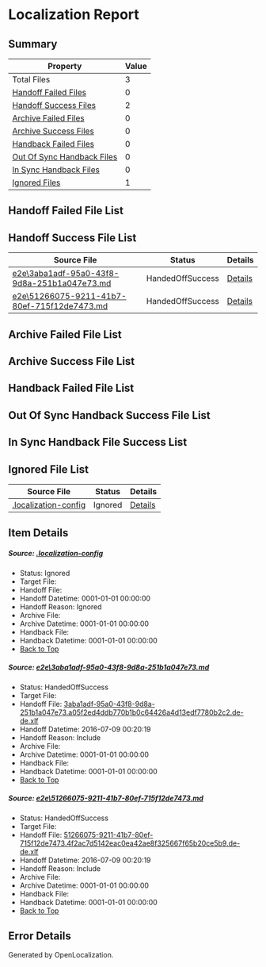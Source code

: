 # <a name='report-top'></a> Localization Report

## Summary
 Property | Value 
 -------- | ----- 
 Total Files | 3
[ Handoff Failed Files ](#handoff-failed-list)| 0
[ Handoff Success Files ](#handoff-success-list)| 2
[ Archive Failed Files ](#archive-failed-list)| 0
[ Archive Success Files ](#archive-success-list)| 0
[ Handback Failed Files ](#handback-failed-list)| 0
[ Out Of Sync Handback Files ](#outofsync-handback-success-list)| 0
[ In Sync Handback Files ](#insync-handback-success-list)| 0
[ Ignored Files ](#ignored-list)| 1

## <a name='handoff-failed-list'></a> Handoff Failed File List

## <a name='handoff-success-list'></a> Handoff Success File List
 Source File | Status | Details 
 ----------- | ------ | ------- 
 [e2e\3aba1adf-95a0-43f8-9d8a-251b1a047e73.md](https://github.com/OpenLocalizationTestOrg/oltest/blob/00252ac5f8fef5e9ffa66d42d3344887d05e36c5/e2e/3aba1adf-95a0-43f8-9d8a-251b1a047e73.md) | HandedOffSuccess | [Details](#037b3528fc68010d137a2403c5e661ca4bc9f0001)
 [e2e\51266075-9211-41b7-80ef-715f12de7473.md](https://github.com/OpenLocalizationTestOrg/oltest/blob/00252ac5f8fef5e9ffa66d42d3344887d05e36c5/e2e/51266075-9211-41b7-80ef-715f12de7473.md) | HandedOffSuccess | [Details](#71daacc2914a0d440289651e10b37a60465ccdad2)

## <a name='archive-failed-list'></a> Archive Failed File List

## <a name='archive-success-list'></a> Archive Success File List

## <a name='handback-failed-list'></a> Handback Failed File List

## <a name='outofsync-handback-success-list'></a> Out Of Sync Handback Success File List

## <a name='insync-handback-success-list'></a> In Sync Handback File Success List

## <a name='ignored-list'></a> Ignored File List
 Source File | Status | Details 
 ----------- | ------ | ------- 
 [.localization-config](https://github.com/OpenLocalizationTestOrg/oltest/blob/00252ac5f8fef5e9ffa66d42d3344887d05e36c5/.localization-config) | Ignored | [Details](#3d4f252ac210baf56311d7e97dcc2db10974dbd20)

## Item Details
##### <a name='3d4f252ac210baf56311d7e97dcc2db10974dbd20'></a> Source: [.localization-config](https://github.com/OpenLocalizationTestOrg/oltest/blob/00252ac5f8fef5e9ffa66d42d3344887d05e36c5/.localization-config)
* Status: Ignored
* Target File: 
* Handoff File: 
* Handoff Datetime: 0001-01-01 00:00:00
* Handoff Reason: Ignored
* Archive File: 
* Archive Datetime: 0001-01-01 00:00:00
* Handback File: 
* Handback Datetime: 0001-01-01 00:00:00
* [Back to Top](#report-top)

##### <a name='037b3528fc68010d137a2403c5e661ca4bc9f0001'></a> Source: [e2e\3aba1adf-95a0-43f8-9d8a-251b1a047e73.md](https://github.com/OpenLocalizationTestOrg/oltest/blob/00252ac5f8fef5e9ffa66d42d3344887d05e36c5/e2e/3aba1adf-95a0-43f8-9d8a-251b1a047e73.md)
* Status: HandedOffSuccess
* Target File: 
* Handoff File: [3aba1adf-95a0-43f8-9d8a-251b1a047e73.a05f2ed4ddb770b1b0c64426a4d13edf7780b2c2.de-de.xlf](https://github.com/OpenLocalizationTestOrg/olhandoff-e2e/blob/8e075185d86fdc578053917ec68f11884aed91dd/ol-handoff/OpenLocalizationTestOrg/oltest-dede-fly/ci/ht/3aba1adf-95a0-43f8-9d8a-251b1a047e73.a05f2ed4ddb770b1b0c64426a4d13edf7780b2c2.de-de.xlf)
* Handoff Datetime: 2016-07-09 00:20:19
* Handoff Reason: Include
* Archive File: 
* Archive Datetime: 0001-01-01 00:00:00
* Handback File: 
* Handback Datetime: 0001-01-01 00:00:00
* [Back to Top](#report-top)

##### <a name='71daacc2914a0d440289651e10b37a60465ccdad2'></a> Source: [e2e\51266075-9211-41b7-80ef-715f12de7473.md](https://github.com/OpenLocalizationTestOrg/oltest/blob/00252ac5f8fef5e9ffa66d42d3344887d05e36c5/e2e/51266075-9211-41b7-80ef-715f12de7473.md)
* Status: HandedOffSuccess
* Target File: 
* Handoff File: [51266075-9211-41b7-80ef-715f12de7473.4f2ac7d5142eac0ea42ae8f325667f65b20ce5b9.de-de.xlf](https://github.com/OpenLocalizationTestOrg/olhandoff-e2e/blob/8e075185d86fdc578053917ec68f11884aed91dd/ol-handoff/OpenLocalizationTestOrg/oltest-dede-fly/ci/ht/51266075-9211-41b7-80ef-715f12de7473.4f2ac7d5142eac0ea42ae8f325667f65b20ce5b9.de-de.xlf)
* Handoff Datetime: 2016-07-09 00:20:19
* Handoff Reason: Include
* Archive File: 
* Archive Datetime: 0001-01-01 00:00:00
* Handback File: 
* Handback Datetime: 0001-01-01 00:00:00
* [Back to Top](#report-top)


## Error Details

Generated by OpenLocalization.
